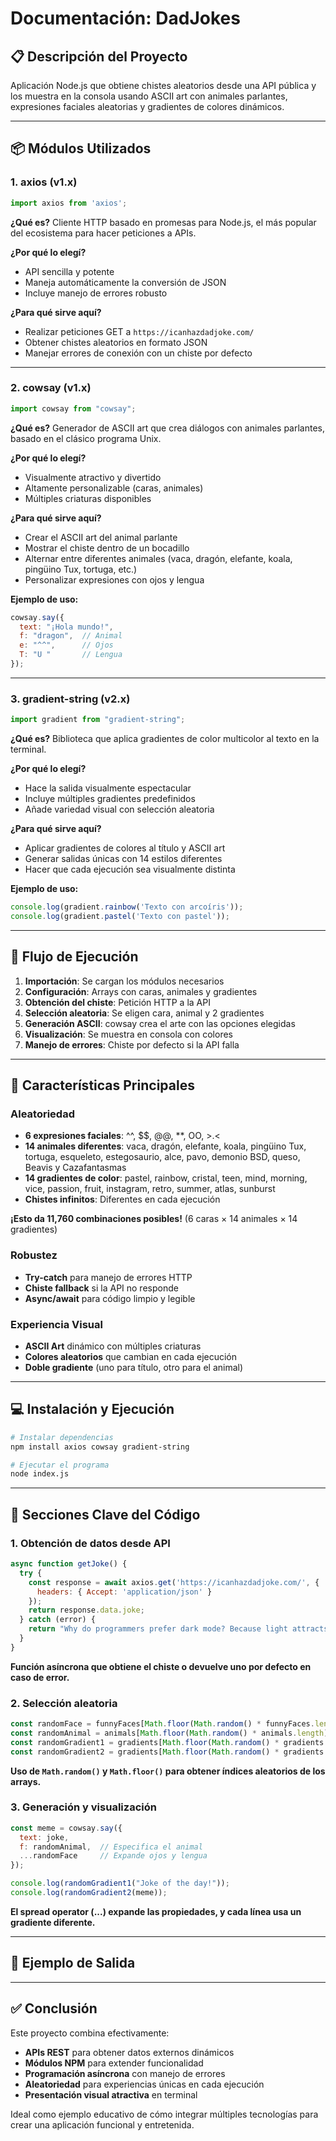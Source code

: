 # Documentación: DadJokes

## 📋 Descripción del Proyecto

Aplicación Node.js que obtiene chistes aleatorios desde una API pública y los muestra en la consola usando ASCII art con animales parlantes, expresiones faciales aleatorias y gradientes de colores dinámicos.

---

## 📦 Módulos Utilizados

### 1. axios (v1.x)
```javascript
import axios from 'axios';
```

**¿Qué es?**
Cliente HTTP basado en promesas para Node.js, el más popular del ecosistema para hacer peticiones a APIs.

**¿Por qué lo elegí?**
- API sencilla y potente
- Maneja automáticamente la conversión de JSON
- Incluye manejo de errores robusto

**¿Para qué sirve aquí?**
- Realizar peticiones GET a `https://icanhazdadjoke.com/`
- Obtener chistes aleatorios en formato JSON
- Manejar errores de conexión con un chiste por defecto

---

### 2. cowsay (v1.x)
```javascript
import cowsay from "cowsay";
```

**¿Qué es?**
Generador de ASCII art que crea diálogos con animales parlantes, basado en el clásico programa Unix.

**¿Por qué lo elegí?**
- Visualmente atractivo y divertido
- Altamente personalizable (caras, animales)
- Múltiples criaturas disponibles

**¿Para qué sirve aquí?**
- Crear el ASCII art del animal parlante
- Mostrar el chiste dentro de un bocadillo
- Alternar entre diferentes animales (vaca, dragón, elefante, koala, pingüino Tux, tortuga, etc.)
- Personalizar expresiones con ojos y lengua

**Ejemplo de uso:**
```javascript
cowsay.say({
  text: "¡Hola mundo!",
  f: "dragon",  // Animal
  e: "^^",      // Ojos
  T: "U "       // Lengua
});
```

---

### 3. gradient-string (v2.x)
```javascript
import gradient from "gradient-string";
```

**¿Qué es?**
Biblioteca que aplica gradientes de color multicolor al texto en la terminal.

**¿Por qué lo elegí?**
- Hace la salida visualmente espectacular
- Incluye múltiples gradientes predefinidos
- Añade variedad visual con selección aleatoria

**¿Para qué sirve aquí?**
- Aplicar gradientes de colores al título y ASCII art
- Generar salidas únicas con 14 estilos diferentes
- Hacer que cada ejecución sea visualmente distinta

**Ejemplo de uso:**
```javascript
console.log(gradient.rainbow('Texto con arcoíris'));
console.log(gradient.pastel('Texto con pastel'));
```

---

## 🔄 Flujo de Ejecución

1. **Importación**: Se cargan los módulos necesarios
2. **Configuración**: Arrays con caras, animales y gradientes
3. **Obtención del chiste**: Petición HTTP a la API
4. **Selección aleatoria**: Se eligen cara, animal y 2 gradientes
5. **Generación ASCII**: cowsay crea el arte con las opciones elegidas
6. **Visualización**: Se muestra en consola con colores
7. **Manejo de errores**: Chiste por defecto si la API falla

---

## 🎯 Características Principales

### Aleatoriedad
- **6 expresiones faciales**: ^^, $$, @@, **, OO, >.<
- **14 animales diferentes**: vaca, dragón, elefante, koala, pingüino Tux, tortuga, esqueleto, estegosaurio, alce, pavo, demonio BSD, queso, Beavis y Cazafantasmas
- **14 gradientes de color**: pastel, rainbow, cristal, teen, mind, morning, vice, passion, fruit, instagram, retro, summer, atlas, sunburst
- **Chistes infinitos**: Diferentes en cada ejecución

**¡Esto da 11,760 combinaciones posibles!** (6 caras × 14 animales × 14 gradientes)

### Robustez
- **Try-catch** para manejo de errores HTTP
- **Chiste fallback** si la API no responde
- **Async/await** para código limpio y legible

### Experiencia Visual
- **ASCII Art** dinámico con múltiples criaturas
- **Colores aleatorios** que cambian en cada ejecución
- **Doble gradiente** (uno para título, otro para el animal)

---

## 💻 Instalación y Ejecución

```bash
# Instalar dependencias
npm install axios cowsay gradient-string

# Ejecutar el programa
node index.js
```

---

## 📸 Secciones Clave del Código

### 1. Obtención de datos desde API
```javascript
async function getJoke() {
  try {
    const response = await axios.get('https://icanhazdadjoke.com/', {
      headers: { Accept: 'application/json' }
    });
    return response.data.joke;
  } catch (error) {
    return "Why do programmers prefer dark mode? Because light attracts bugs! 🐛";
  }
}
```
**Función asíncrona que obtiene el chiste o devuelve uno por defecto en caso de error.**

### 2. Selección aleatoria
```javascript
const randomFace = funnyFaces[Math.floor(Math.random() * funnyFaces.length)];
const randomAnimal = animals[Math.floor(Math.random() * animals.length)];
const randomGradient1 = gradients[Math.floor(Math.random() * gradients.length)];
const randomGradient2 = gradients[Math.floor(Math.random() * gradients.length)];
```
**Uso de `Math.random()` y `Math.floor()` para obtener índices aleatorios de los arrays.**

### 3. Generación y visualización
```javascript
const meme = cowsay.say({
  text: joke,
  f: randomAnimal,  // Especifica el animal
  ...randomFace     // Expande ojos y lengua
});

console.log(randomGradient1("Joke of the day!"));
console.log(randomGradient2(meme));
```
**El spread operator (...) expande las propiedades, y cada línea usa un gradiente diferente.**

---

## 🎨 Ejemplo de Salida




---

## ✅ Conclusión

Este proyecto combina efectivamente:
- **APIs REST** para obtener datos externos dinámicos
- **Módulos NPM** para extender funcionalidad
- **Programación asíncrona** con manejo de errores
- **Aleatoriedad** para experiencias únicas en cada ejecución
- **Presentación visual atractiva** en terminal

Ideal como ejemplo educativo de cómo integrar múltiples tecnologías para crear una aplicación funcional y entretenida.